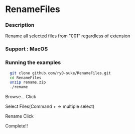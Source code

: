 # RenameFiles

### Description
Rename all selected files from "001" regardless of extension

### Support : MacOS

### Running the examples
  ```zsh
    git clone github.com/ry0-suke/RenameFiles.git
    cd RenameFiles
    unzip rename.zip
    ./rename
  ```
  
  Browse... Click
  
  Select Files(Command + => multiple select)
  
  Rename Click
  
  Complete!!
  
